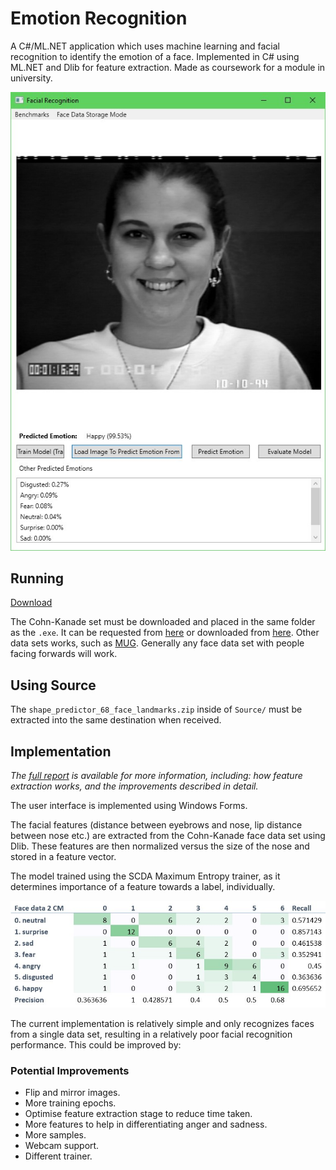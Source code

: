 # Emotion Recognition
A C#/ML.NET application which uses machine learning and facial recognition to identify the emotion of a face. Implemented in C# using ML.NET and Dlib for feature extraction. Made as coursework for a module in university.

![UI](https://raw.githubusercontent.com/giodestone/Emotion-Recognition/main/Images/Image1.jpg)

## Running
[Download](https://github.com/giodestone/Emotion-Recognition/releases)

The Cohn-Kanade set must be downloaded and placed in the same folder as the `.exe`. It can be requested from [here](http://www.pitt.edu/~emotion/ck-spread.htm) or downloaded from [here](https://github.com/spenceryee/CS229). Other data sets works, such as [MUG](https://mug.ee.auth.gr/fed/). Generally any face data set with people facing forwards will work.

## Using Source
The `shape_predictor_68_face_landmarks.zip` inside of `Source/` must be extracted into the same destination when received.

## Implementation
*The [full report](https://github.com/giodestone/Emotion-Recognition/raw/main/Report.pdf) is available for more information, including: how feature extraction works, and the improvements described in detail.*

The user interface is implemented using Windows Forms.

The facial features (distance between eyebrows and nose, lip distance between nose etc.) are extracted from the Cohn-Kanade face data set using Dlib. These features are then normalized versus the size of the nose and stored in a feature vector.

The model trained using the SCDA Maximum Entropy trainer, as it determines importance of a feature towards a label, individually.

![Confusion Matrix](https://raw.githubusercontent.com/giodestone/Emotion-Recognition/main/Images/ConfusionMatrix.jpg)

The current implementation is relatively simple and only recognizes faces from a single data set, resulting in a relatively poor facial recognition performance. This could be improved by:

### Potential Improvements
* Flip and mirror images.
* More training epochs.
* Optimise feature extraction stage to reduce time taken.
* More features to help in differentiating anger and sadness.
* More samples.
* Webcam support.
* Different trainer.